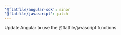 ```yaml
---
'@flatfile/angular-sdk': minor
'@flatfile/javascript': patch
---
```


Update Angular to use the @flatfile/javascript functions

